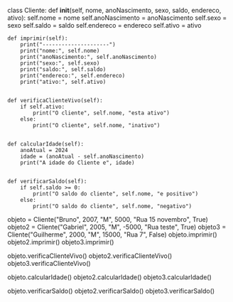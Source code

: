 class Cliente:
    def __init__(self, nome, anoNascimento, sexo, saldo, endereco, ativo):
        self.nome = nome
        self.anoNascimento = anoNascimento
        self.sexo = sexo
        self.saldo = saldo
        self.endereco = endereco
        self.ativo = ativo



    def imprimir(self):
        print("---------------------")
        print("nome:", self.nome)
        print("anoNascimento:", self.anoNascimento)
        print("sexo:", self.sexo)
        print("saldo:", self.saldo)
        print("endereco:", self.endereco)
        print("ativo:", self.ativo)


    def verificaClienteVivo(self):
        if self.ativo:
            print("O cliente", self.nome, "esta ativo")
        else:
            print("O cliente", self.nome, "inativo")


    def calcularIdade(self):
        anoAtual = 2024
        idade = (anoAtual - self.anoNascimento)
        print("A idade do Cliente e", idade)


    def verificarSaldo(self):
        if self.saldo >= 0:
            print("O saldo do cliente", self.nome, "e positivo")
        else:
            print("O saldo do cliente", self.nome, "negativo")


objeto = Cliente("Bruno", 2007, "M", 5000, "Rua 15 novembro", True)
objeto2 = Cliente("Gabriel", 2005, "M", -5000, "Rua teste", True)
objeto3 = Cliente("Guilherme", 2000, "M", 15000, "Rua 7", False)
objeto.imprimir()
objeto2.imprimir()
objeto3.imprimir()
  
objeto.verificaClienteVivo()
objeto2.verificaClienteVivo()
objeto3.verificaClienteVivo()


objeto.calcularIdade()
objeto2.calcularIdade()
objeto3.calcularIdade()


objeto.verificarSaldo()
objeto2.verificarSaldo()
objeto3.verificarSaldo()

